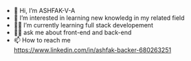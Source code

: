 - 👋 Hi, I’m ASHFAK-V-A
- 👀 I’m interested in learning new knowledg in my related field 
- 👨‍💻 I’m currently learning full stack developement 
- 👨‍💻 ask me about front-end and back-end 
- 📫 How to reach me   
https://www.linkedin.com/in/ashfak-backer-680263251 
